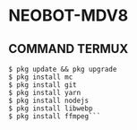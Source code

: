 # NEOBOT-MDV8
## COMMAND TERMUX
```
$ pkg update && pkg upgrade
$ pkg install mc
$ pkg install git
$ pkg install yarn
$ pkg install nodejs
$ pkg install libwebp
$ pkg install ffmpeg```
